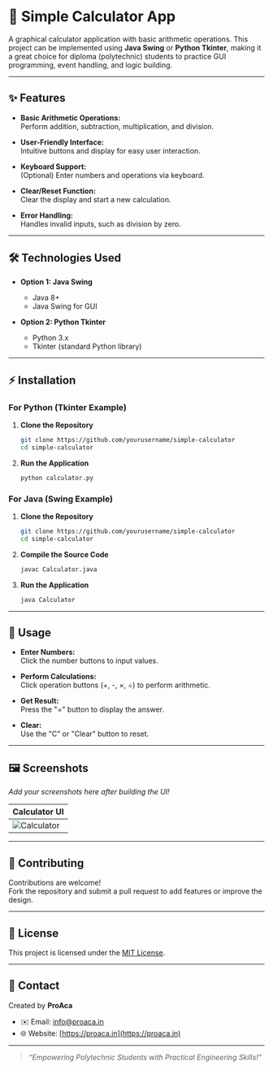 # 🧮 Simple Calculator App

A graphical calculator application with basic arithmetic operations. This project can be implemented using **Java Swing** or **Python Tkinter**, making it a great choice for diploma (polytechnic) students to practice GUI programming, event handling, and logic building.

---

## ✨ Features

- **Basic Arithmetic Operations:**  
  Perform addition, subtraction, multiplication, and division.

- **User-Friendly Interface:**  
  Intuitive buttons and display for easy user interaction.

- **Keyboard Support:**  
  (Optional) Enter numbers and operations via keyboard.

- **Clear/Reset Function:**  
  Clear the display and start a new calculation.

- **Error Handling:**  
  Handles invalid inputs, such as division by zero.

---

## 🛠️ Technologies Used

- **Option 1: Java Swing**
  - Java 8+
  - Java Swing for GUI

- **Option 2: Python Tkinter**
  - Python 3.x
  - Tkinter (standard Python library)

---

## ⚡ Installation

### For Python (Tkinter Example)

1. **Clone the Repository**
    ```bash
    git clone https://github.com/yourusername/simple-calculator
    cd simple-calculator
    ```

2. **Run the Application**
    ```bash
    python calculator.py
    ```

### For Java (Swing Example)

1. **Clone the Repository**
    ```bash
    git clone https://github.com/yourusername/simple-calculator
    cd simple-calculator
    ```

2. **Compile the Source Code**
    ```bash
    javac Calculator.java
    ```

3. **Run the Application**
    ```bash
    java Calculator
    ```

---

## 🚀 Usage

- **Enter Numbers:**  
  Click the number buttons to input values.

- **Perform Calculations:**  
  Click operation buttons (+, -, ×, ÷) to perform arithmetic.

- **Get Result:**  
  Press the "=" button to display the answer.

- **Clear:**  
  Use the "C" or "Clear" button to reset.

---

## 🖼️ Screenshots

*Add your screenshots here after building the UI!*

| Calculator UI |
|---------------|
| ![Calculator](assets/calculator.png) |

---

## 🤝 Contributing

Contributions are welcome!  
Fork the repository and submit a pull request to add features or improve the design.

---

## 📄 License

This project is licensed under the [MIT License](LICENSE).

---

## 👤 Contact

Created by **ProAca**  
- ✉️ Email: [info@proaca.in](mailto:info@proaca.in)  
- 🌐 Website: [https://proaca.in](https://proaca.in)

---

> _“Empowering Polytechnic Students with Practical Engineering Skills!”_
